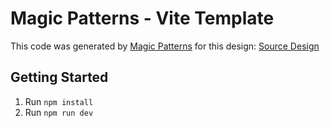 # Magic Patterns - Vite Template

This code was generated by [Magic Patterns](https://magicpatterns.com) for this design: [Source Design](https://www.magicpatterns.com/c/6vduyrtqkjfqasdrbkfduh)

## Getting Started

1. Run `npm install`
2. Run `npm run dev`
